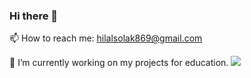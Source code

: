 ### Hi there 👋
📫 How to reach me: hilalsolak869@gmail.com

🔭 I’m currently working on my projects for education.
<img src="https://github-readme-stats.vercel.app/api?username=MustafaBKLZ&&show_icons=true&title_color=ffffff&icon_color=bb2acf&text_color=daf7dc&bg_color=151515">
<!--
**HilalSolak/HilalSolak** is a ✨ _special_ ✨ repository because its `README.md` (this file) appears on your GitHub profile.

Here are some ideas to get you started:

- 🔭 I’m currently working on my projects for education.
- 🌱 I’m currently learning ...
- 👯 I’m looking to collaborate on ...
- 🤔 I’m looking for help with ...
- 💬 Ask me about ...
- 📫 How to reach me: hilalsolak869@gmail.com
- 😄 Pronouns: ...
- ⚡ Fun fact: ...
-->
